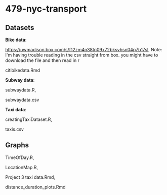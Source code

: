 # 479-nyc-transport


## Datasets

**Bike data**: 

https://uwmadison.box.com/s/f12zm4n38tn09x72bksvhsn04p7b17sl,
  Note: I'm having trouble reading in the csv straight from box. you might have to download the file and then read in r
  
citibikedata.Rmd

**Subway data**:

  subwaydata.R,
  
  subwaydata.csv

**Taxi data**:

  creatingTaxiDataset.R,
  
  taxis.csv
  
## Graphs

TimeOfDay.R,

LocationMap.R,

Project 3 taxi data.Rmd,

distance_duration_plots.Rmd
